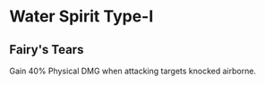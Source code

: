 # Water Spirit Type-I

## Fairy's Tears

Gain 40% Physical DMG when attacking targets knocked airborne.